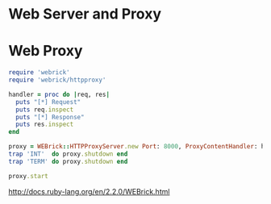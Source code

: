 # Web Server and Proxy




# Web Proxy


```ruby
require 'webrick'
require 'webrick/httpproxy'

handler = proc do |req, res|
  puts "[*] Request"
  puts req.inspect
  puts "[*] Response"
  puts res.inspect
end

proxy = WEBrick::HTTPProxyServer.new Port: 8000, ProxyContentHandler: handler
trap 'INT'  do proxy.shutdown end
trap 'TERM' do proxy.shutdown end

proxy.start
```

http://docs.ruby-lang.org/en/2.2.0/WEBrick.html
